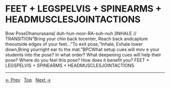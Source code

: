 # FEET + LEGSPELVIS + SPINEARMS + HEADMUSCLESJOINTACTIONS

Bow PoseDhanurasana[ duh-hun-noor-RA-suh-nuh ]INHALE
// TRANSITION“Bring your chin back tocenter, Reach back andcapture theoutside edges of your feet...”To exit pose,“Inhale, Exhale lower down,Bring yourright ear to the mat.”BPCWhat setup cues will mov e your students into the pose? In what order? What deepening cues will help their pose? Where do you feel this pose? How does it benefit you?
FEET + LEGSPELVIS + SPINEARMS + HEADMUSCLESJOINTACTIONS


---
[← Prev](/pages/page-148.md) &nbsp; [Top](/index.md) &nbsp; [Next →](/pages/page-150.md)
